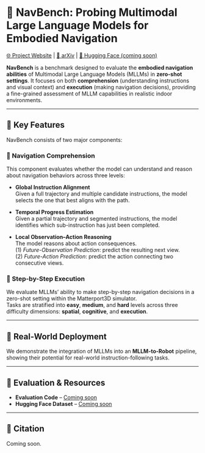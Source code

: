 # 🧭 NavBench: Probing Multimodal Large Language Models for Embodied Navigation

[🌐 Project Website](https://navbench.github.io) | [📄 arXiv](https://arxiv.org/abs/2506.01031) | [🤖 Hugging Face (coming soon)](#)

**NavBench** is a benchmark designed to evaluate the **embodied navigation abilities** of Multimodal Large Language Models (MLLMs) in **zero-shot settings**. It focuses on both **comprehension** (understanding instructions and visual context) and **execution** (making navigation decisions), providing a fine-grained assessment of MLLM capabilities in realistic indoor environments.

---

## 🌟 Key Features

NavBench consists of two major components:

### 🧠 Navigation Comprehension

This component evaluates whether the model can understand and reason about navigation behaviors across three levels:

- **Global Instruction Alignment**  
  Given a full trajectory and multiple candidate instructions, the model selects the one that best aligns with the path.

- **Temporal Progress Estimation**  
  Given a partial trajectory and segmented instructions, the model identifies which sub-instruction has just been completed.

- **Local Observation–Action Reasoning**  
  The model reasons about action consequences.  
  (1) *Future-Observation Prediction*: predict the resulting next view.  
  (2) *Future-Action Prediction*: predict the action connecting two consecutive views.

### 🚶 Step-by-Step Execution

We evaluate MLLMs’ ability to make step-by-step navigation decisions in a zero-shot setting within the Matterport3D simulator.  
Tasks are stratified into **easy**, **medium**, and **hard** levels across three difficulty dimensions: **spatial**, **cognitive**, and **execution**.

---

## 🤖 Real-World Deployment

We demonstrate the integration of MLLMs into an **MLLM-to-Robot** pipeline, showing their potential for real-world instruction-following tasks.

---

## 🧪 Evaluation & Resources

- **Evaluation Code** – [Coming soon](#)  
- **Hugging Face Dataset** – [Coming soon](#)

---

## 📎 Citation

Coming soon.
